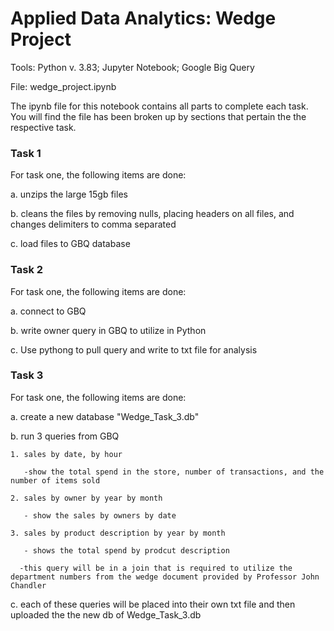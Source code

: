# Applied Data Analytics: Wedge Project

Tools: Python v. 3.83; Jupyter Notebook; Google Big Query

File: wedge_project.ipynb

The ipynb file for this notebook contains all parts to complete each task. You will find the file has been broken up by sections that pertain the the respective task. 

### Task 1

For task one, the following items are done: 

a. unzips the large 15gb files

b. cleans the files by removing nulls, placing headers on all files, and changes delimiters to comma separated

c. load files to GBQ database

### Task 2

For task one, the following items are done: 

a. connect to GBQ

b. write owner query in GBQ to utilize in Python

c. Use pythong to pull query and write to txt file for analysis

### Task 3

For task one, the following items are done: 

a. create a new database "Wedge_Task_3.db"

b. run 3 queries from GBQ

    1. sales by date, by hour
    
       -show the total spend in the store, number of transactions, and the number of items sold
       
    2. sales by owner by year by month
    
       - show the sales by owners by date
       
    3. sales by product description by year by month
    
       - shows the total spend by prodcut description
       
      -this query will be in a join that is required to utilize the department numbers from the wedge document provided by Professor John Chandler
      
c. each of these queries will be placed into their own txt file and then uploaded the the new db of Wedge_Task_3.db




